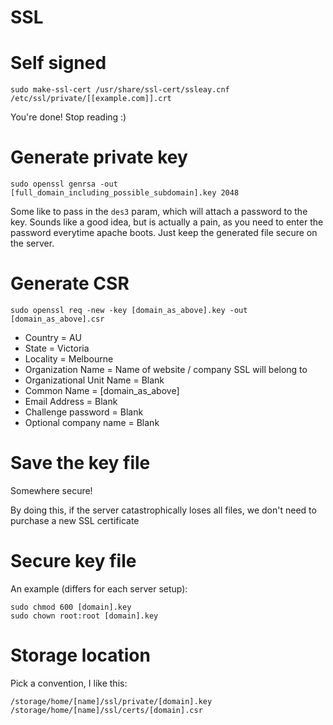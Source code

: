 SSL
===

Self signed
===========

```
sudo make-ssl-cert /usr/share/ssl-cert/ssleay.cnf /etc/ssl/private/[[example.com]].crt
```

You're done! Stop reading :)

Generate private key
====================

`sudo openssl genrsa -out [full_domain_including_possible_subdomain].key 2048`

Some like to pass in the `des3` param, which will attach a password to the key. Sounds like a good idea, but is actually a pain, as you need to enter the password everytime apache boots. Just keep the generated file secure on the server.

Generate CSR
============

`sudo openssl req -new -key [domain_as_above].key -out [domain_as_above].csr`

- Country = AU
- State = Victoria
- Locality = Melbourne
- Organization Name = Name of website / company SSL will belong to
- Organizational Unit Name = Blank
- Common Name = [domain_as_above]
- Email Address = Blank
- Challenge password = Blank
- Optional company name = Blank

Save the key file
=================

Somewhere secure!

By doing this, if the server catastrophically loses all files, we don't need to purchase a new SSL certificate

Secure key file
===============

An example (differs for each server setup):

```
sudo chmod 600 [domain].key
sudo chown root:root [domain].key
```

Storage location
================

Pick a convention, I like this:

```
/storage/home/[name]/ssl/private/[domain].key
/storage/home/[name]/ssl/certs/[domain].csr
```
